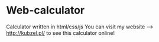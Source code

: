 # Web-calculator
Calculator written in html/css/js
You can visit my website --> http://kubzel.pl/ to see this calculator online!
